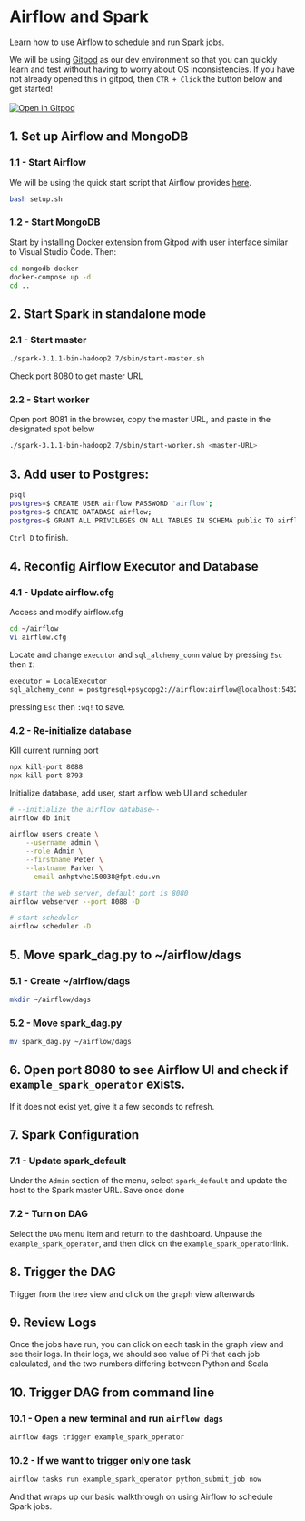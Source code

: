 # Airflow and Spark

Learn how to use Airflow to schedule and run Spark jobs.

We will be using [Gitpod](https://www.gitpod.io/) as our dev environment so that you can quickly learn and test without having to worry about OS inconsistencies. If you have not already opened this in gitpod, then `CTR + Click` the button below and get started! <br></br>
[![Open in Gitpod](https://gitpod.io/button/open-in-gitpod.svg)](https://gitpod.io/#https://github.com/giangTPham/PysparkMongoAirflow) 

## 1. Set up Airflow and MongoDB

### 1.1 - Start Airflow
We will be using the quick start script that Airflow provides [here](https://airflow.apache.org/docs/apache-airflow/stable/start/local.html).

```bash
bash setup.sh
```

### 1.2 - Start MongoDB

Start by installing Docker extension from Gitpod with user interface similar to Visual Studio Code. Then:

```bash
cd mongodb-docker
docker-compose up -d
cd ..
```

## 2. Start Spark in standalone mode

### 2.1 - Start master

```bash
./spark-3.1.1-bin-hadoop2.7/sbin/start-master.sh
```
Check port 8080 to get master URL

### 2.2 - Start worker

Open port 8081 in the browser, copy the master URL, and paste in the designated spot below

```bash
./spark-3.1.1-bin-hadoop2.7/sbin/start-worker.sh <master-URL>
```
## 3. Add user to Postgres:

```bash
psql
postgres=$ CREATE USER airflow PASSWORD 'airflow';
postgres=$ CREATE DATABASE airflow;
postgres=$ GRANT ALL PRIVILEGES ON ALL TABLES IN SCHEMA public TO airflow;

```

`Ctrl D` to finish.

## 4. Reconfig Airflow Executor and Database

### 4.1 - Update airflow.cfg

Access and modify airflow.cfg

```bash
cd ~/airflow
vi airflow.cfg
```
Locate and change `executor` and `sql_alchemy_conn` value by pressing `Esc` then `I`:

```bash
executor = LocalExecutor
sql_alchemy_conn = postgresql+psycopg2://airflow:airflow@localhost:5432/airflow
```

pressing `Esc` then `:wq!` to save.

### 4.2 - Re-initialize database

Kill current running port

```bash
npx kill-port 8088
npx kill-port 8793
```

Initialize database, add user, start airflow web UI and scheduler

```bash
# --initialize the airflow database--
airflow db init

airflow users create \
    --username admin \
    --role Admin \
    --firstname Peter \
    --lastname Parker \
    --email anhptvhe150038@fpt.edu.vn

# start the web server, default port is 8080
airflow webserver --port 8088 -D

# start scheduler
airflow scheduler -D
```


## 5. Move spark_dag.py to ~/airflow/dags

### 5.1 - Create ~/airflow/dags

```bash
mkdir ~/airflow/dags
```

### 5.2 - Move spark_dag.py

```bash
mv spark_dag.py ~/airflow/dags
```

## 6. Open port 8080 to see Airflow UI and check if `example_spark_operator` exists. 
If it does not exist yet, give it a few seconds to refresh.

## 7. Spark Configuration

### 7.1 - Update spark_default 
Under the `Admin` section of the menu, select `spark_default` and update the host to the Spark master URL. Save once done

### 7.2 - Turn on DAG
Select the `DAG` menu item and return to the dashboard. Unpause the `example_spark_operator`, and then click on the `example_spark_operator`link. 

## 8. Trigger the DAG 
Trigger from the tree view and click on the graph view afterwards

## 9. Review Logs
Once the jobs have run, you can click on each task in the graph view and see their logs. In their logs, we should see value of Pi that each job calculated, and the two numbers differing between Python and Scala

## 10. Trigger DAG from command line

### 10.1 - Open a new terminal and run `airflow dags`

```bash
airflow dags trigger example_spark_operator
```

### 10.2 - If we want to trigger only one task

```bash
airflow tasks run example_spark_operator python_submit_job now
```

And that wraps up our basic walkthrough on using Airflow to schedule Spark jobs.
